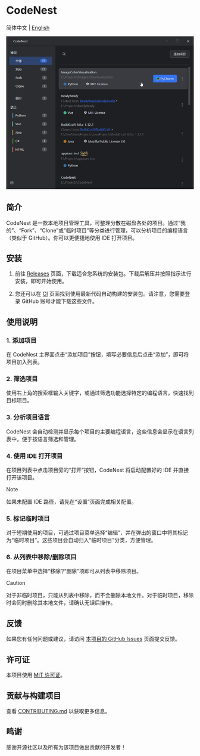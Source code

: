 # CodeNest

简体中文 | [English](README_EN.md)

<p align="center" style="margin-bottom: 0px !important;">
<img width="600" alt="CodeNest Interface" src="https://raw.githubusercontent.com/MidnightCrowing/CodeNest/main/docs/source/Interface_CN.png"><br/>
</p>

## 简介

CodeNest 是一款本地项目管理工具，可整理分散在磁盘各处的项目。通过“我的”、“Fork”、“Clone”或“临时项目”等分类进行管理，可以分析项目的编程语言（类似于
GitHub）。你可以更便捷地使用 IDE 打开项目。

## 安装

1. 前往 [Releases](https://github.com/MidnightCrowing/CodeNest/releases) 页面，下载适合您系统的安装包。下载后解压并按照指示进行安装，即可开始使用。

2. 您还可以在 [CI](https://github.com/MidnightCrowing/CodeNest/actions) 页面找到使用最新代码自动构建的安装包。请注意，您需要登录 GitHub 账号才能下载这些文件。

## 使用说明

### 1. 添加项目

在 CodeNest 主界面点击“添加项目”按钮，填写必要信息后点击“添加”，即可将项目加入列表。

### 2. 筛选项目

使用右上角的搜索框输入关键字，或通过筛选功能选择特定的编程语言，快速找到目标项目。

### 3. 分析项目语言

CodeNest 会自动检测并显示每个项目的主要编程语言，这些信息会显示在语言列表中，便于按语言筛选和管理。

### 4. 使用 IDE 打开项目

在项目列表中点击项目旁的“打开”按钮，CodeNest 将启动配置好的 IDE 并直接打开该项目。

> [!NOTE]
> 如果未配置 IDE 路径，请先在“设置”页面完成相关配置。

### 5. 标记临时项目

对于短期使用的项目，可通过项目菜单选择“编辑”，并在弹出的窗口中将其标记为“临时项目”。这些项目会自动归入“临时项目”分类，方便管理。

### 6. 从列表中移除/删除项目

在项目菜单中选择“移除”/“删除”项即可从列表中移除项目。

> [!CAUTION]
> 对于非临时项目，只能从列表中移除，而不会删除本地文件。对于临时项目，移除时会同时删除其本地文件，请确认无误后操作。

## 反馈

如果您有任何问题或建议，请访问 [本项目的 GitHub Issues](https://github.com/MidnightCrowing/CodeNest/issues)
页面提交反馈。

## 许可证

本项目使用 [MIT 许可证](LICENSE)。

## 贡献与构建项目

查看 [CONTRIBUTING.md](docs/CONTRIBUTING_CN.md) 以获取更多信息。

## 鸣谢

感谢开源社区以及所有为该项目做出贡献的开发者！

